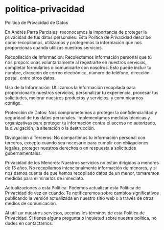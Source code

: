 # politica-privacidad

Política de Privacidad de Datos

En Andrés Parra Parciales, reconocemos la importancia de proteger la privacidad de tus datos personales. Esta Política de Privacidad describe cómo recopilamos, utilizamos y protegemos la información que nos proporcionas cuando utilizas nuestros servicios.

Recopilación de Información: Recolectamos información personal que tú nos proporcionas voluntariamente al registrarte en nuestros servicios, completar formularios o comunicarte con nosotros. Esto puede incluir tu nombre, dirección de correo electrónico, número de teléfono, dirección postal, entre otros datos.

Uso de la Información: Utilizamos la información recopilada para proporcionarte nuestros servicios, personalizar tu experiencia, procesar tus solicitudes, mejorar nuestros productos y servicios, y comunicarnos contigo.

Protección de Datos: Nos comprometemos a proteger la confidencialidad y seguridad de tus datos personales. Implementamos medidas técnicas y organizativas para proteger tu información contra el acceso no autorizado, la divulgación, la alteración o la destrucción.

Divulgación a Terceros: No compartimos tu información personal con terceros, excepto cuando sea necesario para cumplir con obligaciones legales, proteger nuestros derechos o en respuesta a solicitudes gubernamentales.

Privacidad de los Menores: Nuestros servicios no están dirigidos a menores de 13 años. No recopilamos intencionalmente información de menores, y si nos damos cuenta de que hemos recopilado datos de un menor, tomaremos medidas para eliminarlos de inmediato.

Actualizaciones a esta Política: Podemos actualizar esta Política de Privacidad de vez en cuando. Te notificaremos sobre cambios significativos publicando la versión actualizada en nuestro sitio web o a través de otros medios de comunicación.

Al utilizar nuestros servicios, aceptas los términos de esta Política de Privacidad. Si tienes alguna pregunta o inquietud sobre nuestra política, no dudes en contactarnos.
